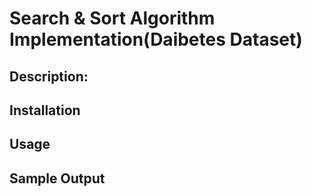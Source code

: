 
# Search & Sort Algorithm Implementation(Daibetes Dataset)

## Description:

## Installation

## Usage

## Sample Output
